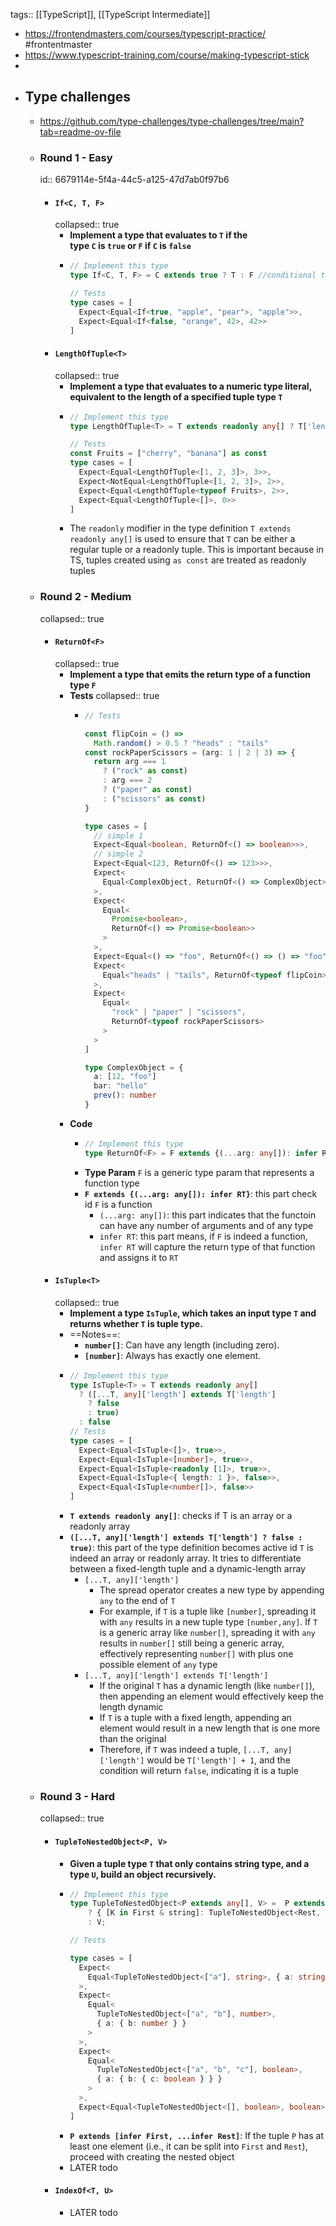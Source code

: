 tags:: [[TypeScript]], [[TypeScript Intermediate]]

- https://frontendmasters.com/courses/typescript-practice/ #frontentmaster
- https://www.typescript-training.com/course/making-typescript-stick
-
- ## Type challenges
	- https://github.com/type-challenges/type-challenges/tree/main?tab=readme-ov-file
	- ### Round 1 - Easy
	  id:: 6679114e-5f4a-44c5-a125-47d7ab0f97b6
		- #### `If<C, T, F>`
		  collapsed:: true
			- **Implement a type that evaluates to `T` if the type `C` is `true` or `F` if `C` is `false`**
			- ```ts
			  // Implement this type
			  type If<C, T, F> = C extends true ? T : F //conditional type
			  
			  // Tests
			  type cases = [
			    Expect<Equal<If<true, "apple", "pear">, "apple">>,
			    Expect<Equal<If<false, "orange", 42>, 42>>
			  ]
			  ```
		- #### `LengthOfTuple<T>`
		  collapsed:: true
			- **Implement a type that evaluates to a numeric type literal, equivalent to the length of a specified tuple type `T`**
			- ```ts
			  // Implement this type
			  type LengthOfTuple<T> = T extends readonly any[] ? T['length'] : never;
			  
			  // Tests
			  const Fruits = ["cherry", "banana"] as const
			  type cases = [
			    Expect<Equal<LengthOfTuple<[1, 2, 3]>, 3>>,
			    Expect<NotEqual<LengthOfTuple<[1, 2, 3]>, 2>>,
			    Expect<Equal<LengthOfTuple<typeof Fruits>, 2>>,
			    Expect<Equal<LengthOfTuple<[]>, 0>>
			  ]
			  ```
			- The `readonly` modifier in the type definition `T extends readonly any[]` is used to ensure that `T` can be either a regular tuple or a readonly tuple. This is important because in TS, tuples created using `as const` are treated as readonly tuples
	- ### Round 2 - Medium
	  collapsed:: true
		- #### `ReturnOf<F>`
		  collapsed:: true
			- **Implement a type that emits the return type of a function type `F`**
			- **Tests**
			  collapsed:: true
				- ```ts
				  // Tests
				  
				  const flipCoin = () =>
				    Math.random() > 0.5 ? "heads" : "tails"
				  const rockPaperScissors = (arg: 1 | 2 | 3) => {
				    return arg === 1
				      ? ("rock" as const)
				      : arg === 2
				      ? ("paper" as const)
				      : ("scissors" as const)
				  }
				  
				  type cases = [
				    // simple 1
				    Expect<Equal<boolean, ReturnOf<() => boolean>>>,
				    // simple 2
				    Expect<Equal<123, ReturnOf<() => 123>>>,
				    Expect<
				      Equal<ComplexObject, ReturnOf<() => ComplexObject>>
				    >,
				    Expect<
				      Equal<
				        Promise<boolean>,
				        ReturnOf<() => Promise<boolean>>
				      >
				    >,
				    Expect<Equal<() => "foo", ReturnOf<() => () => "foo">>>,
				    Expect<
				      Equal<"heads" | "tails", ReturnOf<typeof flipCoin>>
				    >,
				    Expect<
				      Equal<
				        "rock" | "paper" | "scissors",
				        ReturnOf<typeof rockPaperScissors>
				      >
				    >
				  ]
				  
				  type ComplexObject = {
				    a: [12, "foo"]
				    bar: "hello"
				    prev(): number
				  }
				  ```
			- **Code**
				- ```ts
				  // Implement this type
				  type ReturnOf<F> = F extends {(...arg: any[]): infer RT} ? RT : never
				  ```
				- **Type Param** `F` is a generic type param that represents a function type
				- **`F extends {(...arg: any[]): infer RT}`**: this part check id `F` is a function
					- `(...arg: any[])`: this part indicates that the functoin can have any number of arguments and of any type
					- `infer RT`: this part means, if `F` is indeed a function, `infer RT` will capture the return type of that function and assigns it to `RT`
		- #### `IsTuple<T>`
		  collapsed:: true
			- **Implement a type `IsTuple`, which takes an input type `T` and returns whether
			  `T` is tuple type.**
			- ==Notes==:
				- **`number[]`**: Can have any length (including zero).
				- **`[number]`**: Always has exactly one element.
			- ```ts
			  // Implement this type
			  type IsTuple<T> = T extends readonly any[] 
			    ? ([...T, any]['length'] extends T['length'] 
			      ? false 
			      : true)
			    : false
			  // Tests
			  type cases = [
			    Expect<Equal<IsTuple<[]>, true>>,
			    Expect<Equal<IsTuple<[number]>, true>>,
			    Expect<Equal<IsTuple<readonly [1]>, true>>,
			    Expect<Equal<IsTuple<{ length: 1 }>, false>>,
			    Expect<Equal<IsTuple<number[]>, false>>
			  ]
			  ```
			- **`T extends readonly any[]`**: checks if T is an array or a readonly array
			- **`([...T, any]['length'] extends T['length'] ? false : true)`**: this part of the type definition becomes active id `T` is indeed an array or readonly array. It tries to differentiate between a fixed-length tuple and a dynamic-length array
				- `[...T, any]['length']`
					- The spread operator creates a new type by appending `any` to the end of `T`
					- For example, if `T` is a tuple like `[number]`, spreading it with `any` results in a new tuple type `[number,any]`. If `T` is a generic array like `number[]`, spreading it with `any` results in `number[]` still being a generic array, effectively representing `number[]` with plus one possible element of `any` type
				- `[...T, any]['length'] extends T['length']`
					- If the original `T` has a dynamic length (like `number[]`), then appending an element would effectively keep the length dynamic
					- If `T` is a tuple with a fixed length, appending an element would result in a new length that is one more than the original
					- Therefore, if `T` was indeed a tuple, `[...T, any]['length']` would be `T['length'] + 1`, and the condition will return `false`, indicating it is a tuple
	- ### Round 3 - Hard
	  collapsed:: true
		- ####  `TupleToNestedObject<P, V>`
			- **Given a tuple type `T` that only contains string type, and a type `U`, build an object recursively.**
			- ```ts
			  // Implement this type
			  type TupleToNestedObject<P extends any[], V> =  P extends [infer First, ...infer Rest] 
			      ? { [K in First & string]: TupleToNestedObject<Rest, V> } 
			      : V;
			  
			  // Tests
			  
			  type cases = [
			    Expect<
			      Equal<TupleToNestedObject<["a"], string>, { a: string }>
			    >,
			    Expect<
			      Equal<
			        TupleToNestedObject<["a", "b"], number>,
			        { a: { b: number } }
			      >
			    >,
			    Expect<
			      Equal<
			        TupleToNestedObject<["a", "b", "c"], boolean>,
			        { a: { b: { c: boolean } } }
			      >
			    >,
			    Expect<Equal<TupleToNestedObject<[], boolean>, boolean>>
			  ]
			  
			  ```
			- **`P extends [infer First, ...infer Rest]`**: If the tuple `P` has at least one element (i.e., it can be split into `First` and `Rest`), proceed with creating the nested object
			- LATER todo
		- #### `IndexOf<T, U>`
			- LATER todo